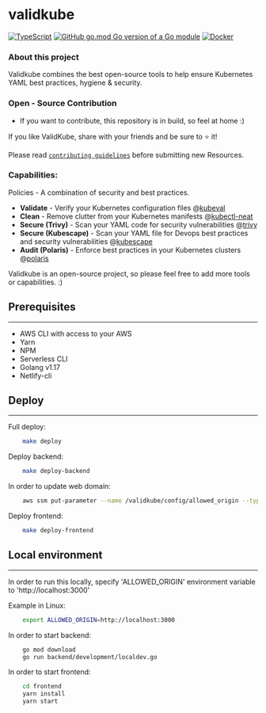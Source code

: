 # validkube

[![TypeScript](https://badgen.net/badge/icon/typescript?icon=typescript&label)](https://typescriptlang.org)
[![GitHub go.mod Go version of a Go module](https://img.shields.io/github/go-mod/go-version/gomods/athens.svg)](https://github.com/gomods/athens) [![Docker](https://badgen.net/badge/icon/docker?icon=docker&label)](https://https://docker.com/)

### About this project

Validkube combines the best open-source tools to help ensure Kubernetes YAML best practices, hygiene & security.

### Open - Source Contribution

* If you want to contribute, this repository is in build, so feel at home :)

If you like ValidKube, share with your friends and be sure to ⭐ it!

Please read [`contributing guidelines`](/contributing.md) before submitting new Resources.

### Capabilities:

Policies - A combination of security and best practices.

- **Validate** - Verify your Kubernetes configuration files @[kubeval](https://github.com/instrumenta/kubeval)
- **Clean** - Remove clutter from your Kubernetes manifests @[kubectl-neat](https://github.com/itaysk/kubectl-neat)
- **Secure (Trivy)** - Scan your YAML code for security vulnerabilities @[trivy](https://github.com/aquasecurity/trivy)
- **Secure (Kubescape)** - Scan your YAML file for Devops best practices and security vulnerabilities @[kubescape](https://github.com/armosec/kubescape)
- **Audit (Polaris)** - Enforce best practices in your Kubernetes clusters @[polaris](https://github.com/FairwindsOps/polaris)

Validkube is an open-source project, so please feel free to add more tools or capabilities. :)

## Prerequisites

---

- AWS CLI with access to your AWS
- Yarn
- NPM
- Serverless CLI
- Golang v1.17
- Netlify-cli

## Deploy

---

Full deploy:

```bash
    make deploy
```

Deploy backend:

```bash
    make deploy-backend
```

In order to update web domain:

```bash
    aws ssm put-parameter --name /validkube/config/allowed_origin --type String --value {frontend-domain} --overwrite
```

Deploy frontend:

```bash
    make deploy-frontend
```

## Local environment

---

In order to run this locally, specify 'ALLOWED_ORIGIN' environment variable to 'http://localhost:3000'

Example in Linux:

```bash
    export ALLOWED_ORIGIN=http://localhost:3000
```

In order to start backend:

```bash
    go mod download
    go run backend/development/localdev.go
```

In order to start frontend:

```bash
    cd frontend
    yarn install
    yarn start
```
